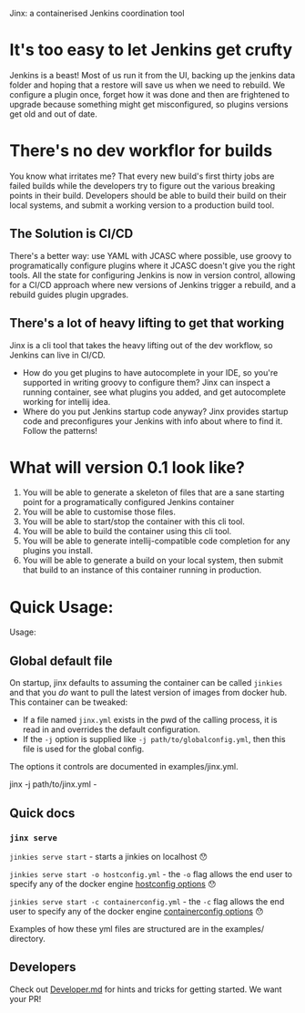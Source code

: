 Jinx: a containerised Jenkins coordination tool

# It's too easy to let Jenkins get crufty
Jenkins is a beast! Most of us run it from the UI, backing up the jenkins data folder and hoping that a restore will
save us when we need to rebuild. We configure a plugin once, forget how it was done and then are frightened to upgrade
because something might get misconfigured, so plugins versions get old and out of date.

# There's no dev workflor for builds
You know what irritates me? That every new build's first thirty jobs are failed builds while the developers try to figure
out the various breaking points in their build. Developers should be able to build their build on their local systems, 
and submit a working version to a production build tool.

## The Solution is CI/CD
There's a better way: use YAML with JCASC where possible, use groovy to programatically configure plugins where it JCASC
doesn't give you the right tools. All the state for configuring Jenkins is now in version control, allowing for a CI/CD
approach where new versions of Jenkins trigger a rebuild, and a rebuild guides plugin upgrades.

## There's a lot of heavy lifting to get that working
Jinx is a cli tool that takes the heavy lifting out of the dev workflow, so Jenkins can live in CI/CD.
- How do you get plugins to have autocomplete in your IDE, so you're supported in writing groovy to configure them? Jinx
can inspect a running container, see what plugins you added, and get autocomplete working for intellij idea.
- Where do you put Jenkins startup code anyway? Jinx provides startup code and preconfigures your Jenkins with
info about where to find it. Follow the patterns!

# What will version 0.1 look like?
1. You will be able to generate a skeleton of files that are a sane starting point for a programatically configured Jenkins container
2. You will be able to customise those files.
3. You will be able to start/stop the container with this cli tool.
4. You will be able to build the container using this cli tool.
5. You will be able to generate intellij-compatible code completion for any plugins you install.
6. You will be able to generate a build on your local system, then submit that build to an instance of this container running in production. 



# Quick Usage:

Usage:
## Global default file
On startup, jinx defaults to assuming the container can be called `jinkies` and that you _do_ want to pull the latest
version of images from docker hub. This container can be tweaked:
- If a file named `jinx.yml` exists in the pwd of the calling process, it is read in and overrides the default configuration.
- If the `-j` option is supplied like `-j path/to/globalconfig.yml`, then this file is used for the global config.

The options it controls are documented in examples/jinx.yml.

jinx -j path/to/jinx.yml -

## Quick docs
### `jinx serve`


`jinkies serve start` - starts a jinkies on localhost 😯

`jinkies serve start -o hostconfig.yml` - the `-o` flag allows the end user to specify any of the docker engine [hostconfig options](https://pkg.go.dev/github.com/docker/docker@v20.10.12+incompatible/api/types/container#HostConfig) 😯

`jinkies serve start -c containerconfig.yml` - the `-c` flag allows the end user to specify any of the docker engine [containerconfig options](https://pkg.go.dev/github.com/docker/docker@v20.10.12+incompatible/api/types/container#Config) 😯

Examples of how these yml files are structured are in the examples/ directory.


## Developers
Check out [Developer.md](DEVELOPER.md) for hints and tricks for getting started. We want your PR!
